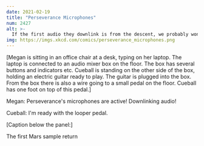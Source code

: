 ```yaml
---
date: 2021-02-19
title: "Perseverance Microphones"
num: 2427
alt: >-
  If the first audio they downlink is from the descent, we probably won't be able to hear anything over the sound of the rover screaming.
img: https://imgs.xkcd.com/comics/perseverance_microphones.png
---
```

[Megan is sitting in an office chair at a desk, typing on her laptop. The laptop is connected to an audio mixer box on the floor. The box has several buttons and indicators etc. Cueball is standing on the other side of the box, holding an electric guitar ready to play. The guitar is plugged into the box. From the box there is also a wire going to a small pedal on the floor. Cueball has one foot on top of this pedal.]

Megan: Perseverance's microphones are active! Downlinking audio!

Cueball: I'm ready with the looper pedal.

[Caption below the panel:]

The first Mars sample return